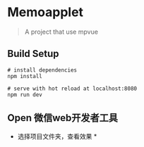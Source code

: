 # Memoapplet

> A project that use mpvue

## Build Setup
```
# install dependencies
npm install

# serve with hot reload at localhost:8080
npm run dev

```

## Open 微信web开发者工具

* 选择项目文件夹，查看效果 *